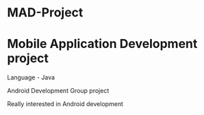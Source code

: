 # MAD-Project
# Mobile Application Development project

Language - Java 
 
Android Development
Group project

Really interested in Android development
